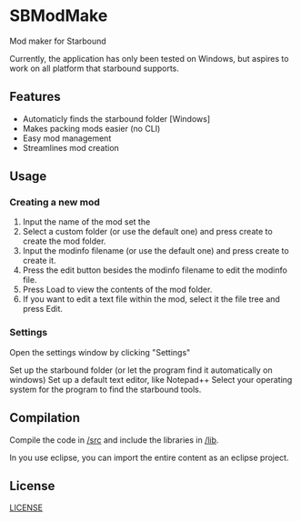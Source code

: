 # SBModMake
Mod maker for Starbound

Currently, the application has only been tested on Windows, but aspires to work on all platform that starbound supports.

## Features
* Automaticly finds the starbound folder [Windows]
* Makes packing mods easier (no CLI)
* Easy mod management
* Streamlines mod creation

## Usage

### Creating a new mod
1. Input the name of the mod set the
2. Select a custom folder (or use the default one) and press create to create the mod folder.
3. Input the modinfo filename (or use the default one) and press create to create it.
4. Press the edit button besides the modinfo filename to edit the modinfo file.
5. Press Load to view the contents of the mod folder.
6. If you want to edit a text file within the mod, select it the file tree and press Edit.

### Settings
Open the settings window by clicking "Settings"

Set up the starbound folder (or let the program find it automatically on windows)
Set up a default text editor, like Notepad++
Select your operating system for the program to find the starbound tools.

## Compilation
Compile the code in [/src](src) and include the libraries in [/lib](lib).

In you use eclipse, you can import the entire content as an eclipse project.

## License
[LICENSE](LICENSE)
